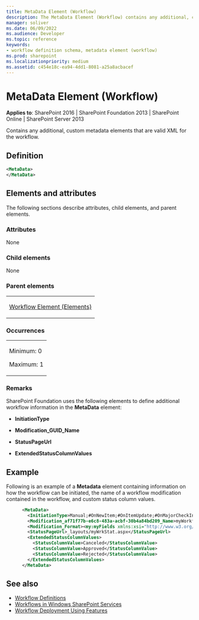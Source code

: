 ```yaml
---
title: MetaData Element (Workflow)
description: The MetaData Element (Workflow) contains any additional, custom metadata elements that are valid XML for the workflow.
manager: soliver
ms.date: 06/09/2022
ms.audience: Developer
ms.topic: reference
keywords:
- workflow definition schema, metadata element (workflow)
ms.prod: sharepoint
ms.localizationpriority: medium
ms.assetid: c454e18c-ea94-4dd1-8081-a25a8acbacef
---
```


# MetaData Element (Workflow)

**Applies to**: SharePoint 2016 | SharePoint Foundation 2013 | SharePoint Online | SharePoint Server 2013

Contains any additional, custom metadata elements that are valid XML for the workflow.

## Definition

```XML
<MetaData>
</MetaData>
```

## Elements and attributes

The following sections describe attributes, child elements, and parent elements.

### Attributes

None

### Child elements

None

### Parent elements

<table>
<colgroup>
<col width="100%" />
</colgroup>
<tbody>
<tr class="odd">
<td align="left"><p><a href="workflow-element-elements.md">Workflow Element (Elements)</a></p></td>
</tr>
</tbody>
</table>

### Occurrences

<table>
<colgroup>
<col width="100%" />
</colgroup>
<tbody>
<tr class="odd">
<td align="left"><p>Minimum: 0</p>
<p>Maximum: 1</p></td>
</tr>
</tbody>
</table>

### Remarks

SharePoint Foundation uses the following elements to define additional workflow information in the **MetaData** element:

- **InitiationType**

- **Modification\_GUID\_Name**

- **StatusPageUrl**

- **ExtendedStatusColumnValues**

## Example

Following is an example of a **Metadata** element containing information on how the workflow can be initiated, the name of a workflow modification contained in the workflow, and custom status column values.

```XML
      <MetaData>
        <InitiationType>Manual;#OnNewItem;#OnItemUpdate;#OnMajorCheckIn</InitiationType>
        <Modification_af71f77b-e6c8-483a-acbf-30b4a84bd209_Name>myWorkflowModification</Modification_af71f77b-e6c8-483a-acbf-30b4a84bd209_Name>
        <Modification_Format><my:myFields xmlns:xsi="http://www.w3.org/2001/XMLSchema-instance" xmlns:my="http://schemas.adventureworks.com/workflows/myXSD">{0}</my:myFields></Modification_Format>
        <StatusPageUrl>_layouts/myWrkStat.aspx</StatusPageUrl>
        <ExtendedStatusColumnValues>
          <StatusColumnValue>Canceled</StatusColumnValue>
          <StatusColumnValue>Approved</StatusColumnValue>
          <StatusColumnValue>Rejected</StatusColumnValue>
        </ExtendedStatusColumnValues>  
      </MetaData>
```

## See also

- [Workflow Definitions](workflow-definitions.md)
- [Workflows in Windows SharePoint Services](https://msdn.microsoft.com/library/be0888d4-20b2-4d39-bf28-2d8a71829d8e(Office.15).aspx)
- [Workflow Deployment Using Features](https://msdn.microsoft.com/library/ad294f09-483d-4e87-bd19-fa37795ed558(Office.15).aspx)










